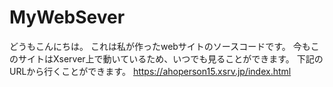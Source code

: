 # MyWebSever
どうもこんにちは。
これは私が作ったwebサイトのソースコードです。
今もこのサイトはXserver上で動いているため、いつでも見ることができます。
下記のURLから行くことができます。
https://ahoperson15.xsrv.jp/index.html
